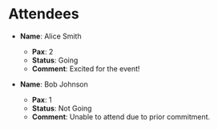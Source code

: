 # Attendees
- **Name**: Alice Smith
  - **Pax**: 2
  - **Status**: Going
  - **Comment**: Excited for the event!

- **Name**: Bob Johnson
  - **Pax**: 1
  - **Status**: Not Going
  - **Comment**: Unable to attend due to prior commitment.

